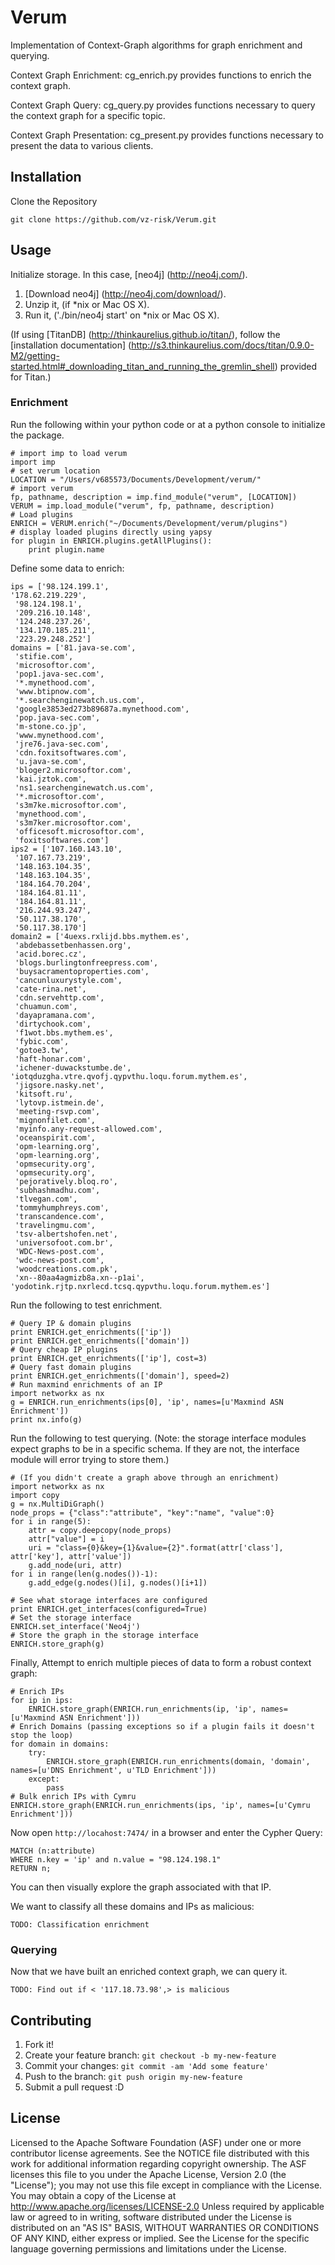 Verum
=====

Implementation of Context-Graph algorithms for graph enrichment and querying. 

Context Graph Enrichment:
cg_enrich.py provides functions to enrich the context graph.

Context Graph Query:
cg_query.py provides functions necessary to query the context graph for a specific topic.

Context Graph Presentation:
cg_present.py provides functions necessary to present the data to various clients.


## Installation

Clone the Repository
```
git clone https://github.com/vz-risk/Verum.git
```


## Usage
Initialize storage.  In this case, [neo4j] (http://neo4j.com/).
1.  [Download neo4j] (http://neo4j.com/download/).
2.  Unzip it, (if *nix or Mac OS X).
3.  Run it, ('./bin/neo4j start' on *nix or Mac OS X).

(If using [TitanDB] (http://thinkaurelius.github.io/titan/), follow the [installation documentation] (http://s3.thinkaurelius.com/docs/titan/0.9.0-M2/getting-started.html#_downloading_titan_and_running_the_gremlin_shell) provided for Titan.)

### Enrichment

Run the following within your python code or at a python console to initialize the package.
```
# import imp to load verum
import imp
# set verum location
LOCATION = "/Users/v685573/Documents/Development/verum/"
# import verum
fp, pathname, description = imp.find_module("verum", [LOCATION])
VERUM = imp.load_module("verum", fp, pathname, description)
# Load plugins
ENRICH = VERUM.enrich("~/Documents/Development/verum/plugins")
# display loaded plugins directly using yapsy
for plugin in ENRICH.plugins.getAllPlugins():
    print plugin.name
```

Define some data to enrich:
```
ips = ['98.124.199.1',
'178.62.219.229',
 '98.124.198.1',
 '209.216.10.148',
 '124.248.237.26',
 '134.170.185.211',
 '223.29.248.252']
domains = ['81.java-se.com',
 'stifie.com',
 'microsoftor.com',
 'pop1.java-sec.com',
 '*.mynethood.com',
 'www.btipnow.com',
 '*.searchenginewatch.us.com',
 'google3853ed273b89687a.mynethood.com',
 'pop.java-sec.com',
 'm-stone.co.jp',
 'www.mynethood.com',
 'jre76.java-sec.com',
 'cdn.foxitsoftwares.com',
 'u.java-se.com',
 'bloger2.microsoftor.com',
 'kai.jztok.com',
 'ns1.searchenginewatch.us.com',
 '*.microsoftor.com',
 's3m7ke.microsoftor.com',
 'mynethood.com',
 's3m7ker.microsoftor.com',
 'officesoft.microsoftor.com',
 'foxitsoftwares.com']
ips2 = ['107.160.143.10',
 '107.167.73.219',
 '148.163.104.35',
 '148.163.104.35',
 '184.164.70.204',
 '184.164.81.11',
 '184.164.81.11',
 '216.244.93.247',
 '50.117.38.170',
 '50.117.38.170']
domain2 = ['4uexs.rxlijd.bbs.mythem.es',
 'abdebassetbenhassen.org',
 'acid.borec.cz',
 'blogs.burlingtonfreepress.com',
 'buysacramentoproperties.com',
 'cancunluxurystyle.com',
 'cate-rina.net',
 'cdn.servehttp.com',
 'chuamun.com',
 'dayapramana.com',
 'dirtychook.com',
 'f1wot.bbs.mythem.es',
 'fybic.com',
 'gotoe3.tw',
 'haft-honar.com',
 'ichener-duwackstumbe.de',
'iotqduzgha.vtre.qvofj.qypvthu.loqu.forum.mythem.es',
 'jigsore.nasky.net',
 'kitsoft.ru',
 'lytovp.istmein.de',
 'meeting-rsvp.com',
 'mignonfilet.com',
 'myinfo.any-request-allowed.com',
 'oceanspirit.com',
 'opm-learning.org',
 'opm-learning.org',
 'opmsecurity.org',
 'opmsecurity.org',
 'pejoratively.bloq.ro',
 'subhashmadhu.com',
 'tlvegan.com',
 'tommyhumphreys.com',
 'transcandence.com',
 'travelingmu.com',
 'tsv-albertshofen.net',
 'universofoot.com.br',
 'WDC-News-post.com',
 'wdc-news-post.com',
 'woodcreations.com.pk',
 'xn--80aa4agmizb8a.xn--p1ai',
'yodotink.rjtp.nxrlecd.tcsq.qypvthu.loqu.forum.mythem.es']
 ```

Run the following to test enrichment.
```
# Query IP & domain plugins
print ENRICH.get_enrichments(['ip'])
print ENRICH.get_enrichments(['domain'])
# Query cheap IP plugins
print ENRICH.get_enrichments(['ip'], cost=3)
# Query fast domain plugins
print ENRICH.get_enrichments(['domain'], speed=2)
# Run maxmind enrichments of an IP
import networkx as nx
g = ENRICH.run_enrichments(ips[0], 'ip', names=[u'Maxmind ASN Enrichment'])
print nx.info(g)
```

Run the following to test querying.  (Note: the storage interface modules expect graphs to be in a specific schema.  If they are not, the interface module will error trying to store them.)
```
# (If you didn't create a graph above through an enrichment)
import networkx as nx
import copy
g = nx.MultiDiGraph()
node_props = {"class":"attribute", "key":"name", "value":0}
for i in range(5):
    attr = copy.deepcopy(node_props)
    attr["value"] = i
    uri = "class={0}&key={1}&value={2}".format(attr['class'], attr['key'], attr['value'])
    g.add_node(uri, attr)
for i in range(len(g.nodes())-1):
    g.add_edge(g.nodes()[i], g.nodes()[i+1])
```

```
# See what storage interfaces are configured
print ENRICH.get_interfaces(configured=True)
# Set the storage interface
ENRICH.set_interface('Neo4j')
# Store the graph in the storage interface
ENRICH.store_graph(g)
```

Finally, Attempt to enrich multiple pieces of data to form a robust context graph:
```
# Enrich IPs
for ip in ips:
    ENRICH.store_graph(ENRICH.run_enrichments(ip, 'ip', names=[u'Maxmind ASN Enrichment']))
# Enrich Domains (passing exceptions so if a plugin fails it doesn't stop the loop)
for domain in domains:
    try:
        ENRICH.store_graph(ENRICH.run_enrichments(domain, 'domain', names=[u'DNS Enrichment', u'TLD Enrichment']))
    except:
        pass
# Bulk enrich IPs with Cymru
ENRICH.store_graph(ENRICH.run_enrichments(ips, 'ip', names=[u'Cymru Enrichment']))
```

Now open `http://locahost:7474/` in a browser and enter the Cypher Query:
```
MATCH (n:attribute) 
WHERE n.key = 'ip' and n.value = "98.124.198.1" 
RETURN n;
```
You can then visually explore the graph associated with that IP.

We want to classify all these domains and IPs as malicious:
```
TODO: Classification enrichment
```

### Querying

Now that we have built an enriched context graph, we can query it.

```
TODO: Find out if < '117.18.73.98',> is malicious
```


## Contributing
1. Fork it!
2. Create your feature branch: `git checkout -b my-new-feature`
3. Commit your changes: `git commit -am 'Add some feature'`
4. Push to the branch: `git push origin my-new-feature`
5. Submit a pull request :D


## License

Licensed to the Apache Software Foundation (ASF) under one
or more contributor license agreements.  See the NOTICE file
distributed with this work for additional information
regarding copyright ownership.  The ASF licenses this file
to you under the Apache License, Version 2.0 (the
"License"); you may not use this file except in compliance
with the License.  You may obtain a copy of the License at
  http://www.apache.org/licenses/LICENSE-2.0
Unless required by applicable law or agreed to in writing,
software distributed under the License is distributed on an
"AS IS" BASIS, WITHOUT WARRANTIES OR CONDITIONS OF ANY
KIND, either express or implied.  See the License for the
specific language governing permissions and limitations
under the License.